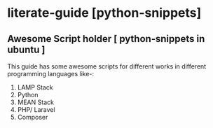 # literate-guide [python-snippets]
## Awesome Script holder [ python-snippets in ubuntu ]
This guide has some awesome scripts for different works in different programming languages like-:
1. LAMP Stack
2. Python
3. MEAN Stack
4. PHP/ Laravel
5. Composer
